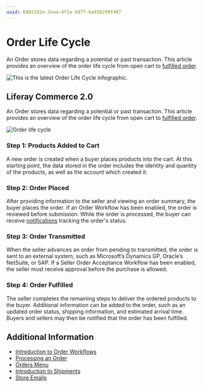 ```yaml
---
uuid: 6802182a-3eaa-4f2a-b077-6a938299f497
---
```

# Order Life Cycle

An Order stores data regarding a potential or past transaction. This article provides an overview of the order life cycle from open cart to [fulfilled order](../shipments/introduction-to-shipments.md).

![This is the latest Order Life Cycle infographic.](./order-life-cycle/images/01.png)

## Liferay Commerce 2.0

An Order stores data regarding a potential or past transaction. This article provides an overview of the order life cycle from open cart to [fulfilled order](../shipments/introduction-to-shipments.md).

![Order life cycle](./order-life-cycle/images/02.png)

### Step 1: Products Added to Cart

A new order is created when a buyer places products into the cart. At this starting point, the data stored in the order includes the identity and quantity of the products, as well as the account which created it.

### Step 2: Order Placed

After providing information to the seller and viewing an order summary, the buyer places the order. If an Order Workflow has been enabled, the order is reviewed before submission. While the order is processed, the buyer can receive [notifications](../../store-management/sending-emails/store-emails.md) tracking the order's status.

### Step 3: Order Transmitted

When the seller advances an order from pending to transmitted, the order is sent to an external system, such as Microsoft’s Dynamics GP, Oracle’s NetSuite, or SAP. If a Seller Order Acceptance Workflow has been enabled, the seller must receive approval before the purchase is allowed.

### Step 4: Order Fulfilled

The seller completes the remaining steps to deliver the ordered products to the buyer. Additional information can be added to the order, such as an updated order status, shipping information, and estimated arrival time. Buyers and sellers may then be notified that the order has been fulfilled.

## Additional Information

* [Introduction to Order Workflows](../order-workflows/introduction-to-order-workflows.md)
* [Processing an Order](./processing-an-order.md)
* [Orders Menu](./orders-menu-reference-guide.md)
* [Introduction to Shipments](../shipments/introduction-to-shipments.md)
* [Store Emails](../../store-management/sending-emails/store-emails.md)

